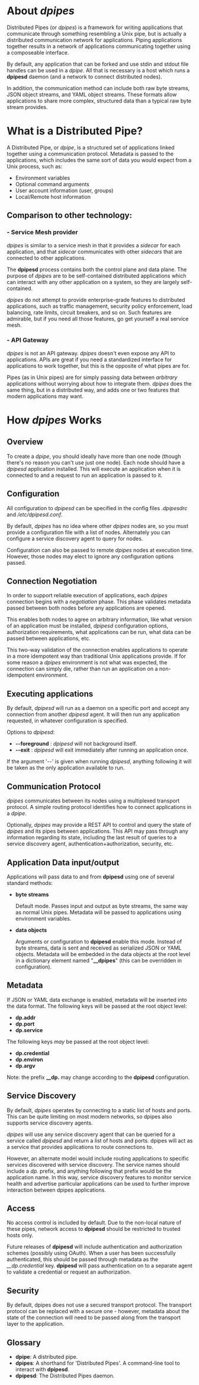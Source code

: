 # About *dpipes*
Distributed Pipes (or *dpipes*) is a framework for writing applications that
communicate through something resembling a Unix pipe, but is actually a
distributed communication network for applications. Piping applications
together results in a network of applications communicating together using
a composeable interface.

By default, any application that can be forked and use stdin and stdout file
handles can be used in a *dpipe*. All that is necessary is a host which runs a
**dpipesd** daemon (and a network to connect distributed nodes).

In addition, the communication method can include both raw byte streams, JSON
object streams, and YAML object streams. These formats allow applications to
share more complex, structured data than a typical raw byte stream provides.

# What is a Distributed Pipe?
A Distributed Pipe, or *dpipe*, is a structured set of applications linked
together using a communication protocol. Metadata is passed to the applications,
which includes the same sort of data you would expect from a Unix process,
such as:
 - Environment variables
 - Optional command arguments
 - User account information (user, groups)
 - Local/Remote host information

## Comparison to other technology:

### - Service Mesh provider
*dpipes* is similar to a service mesh in that it provides a *sidecar* for each
application, and that *sidecar* communicates with other *sidecars* that are
connected to other applications.

The **dpipesd** process contains both the control plane and data plane. The
purpose of *dpipes* are to be self-contained distributed applications which can
interact with any other application on a system, so they are largely
self-contained.

*dpipes* do not attempt to provide enterprise-grade features to distributed
applications, such as traffic management, security policy enforcement, load
balancing, rate limits, circuit breakers, and so on. Such features are
admirable, but if you need all those features, go get yourself a real service
mesh.

### - API Gateway
*dpipes* is not an API gateway. *dpipes* doesn't even expose any API to
applications. APIs are great if you need a standardized interface for
applications to work together, but this is the opposite of what pipes are for.

Pipes (as in Unix pipes) are for simply passing data between *arbitrary*
applications without worrying about how to integrate them. *dpipes* does the same
thing, but in a distributed way, and adds one or two features that modern
applications may want.

# How *dpipes* Works

## Overview
To create a *dpipe*, you should ideally have more than one node (though
there's no reason you can't use just one node). Each node should have a
*dpipesd* application installed. This will execute an application when it
is connected to and a request to run an application is passed to it.

## Configuration
All configuration to *dpipesd* can be specified in the config files *.dpipesdrc*
and */etc/dpipesd.conf*.

By default, *dpipes* has no idea where other *dpipes* nodes are, so you must
provide a configuration file with a list of nodes. Alternately you can
configure a service discovery agent to query for nodes.

Configuration can also be passed to remote *dpipes* nodes at execution time.
However, those nodes may elect to ignore any configuration options passed.

## Connection Negotiation
In order to support reliable execution of applications, each *dpipes* connection
begins with a *negotiation* phase. This phase validates metadata
passed between both nodes before any applications are opened.

This enables both nodes to agree on arbitrary information, like what version
of an application must be installed, *dpipesd* configuration options,
authorization requirements, what applications can be run, what data can be
passed between applications, etc.

This two-way validation of the connection enables applications to operate in
a more idempotent way than traditional Unix applications provide. If for some
reason a *dpipes* environment is not what was expected, the connection can
simply die, rather than run an application on a non-idempotent environment.

## Executing applications
By default, *dpipesd* will run as a daemon on a specific port and accept any
connection from another *dpipesd* agent. It will then run any application
requested, in whatever configuration is specified.

Options to *dpipesd*:
 - **--foreground** : *dpipesd* will not background itself.
 - **--exit** : *dpipesd* will exit immediately after running an application once.

If the argument '--' is given when running *dpipesd*, anything following it will be
taken as the only application available to run.

## Communication Protocol
*dpipes* communicates between its nodes using a multiplexed transport protocol.
A simple routing protocol identifies how to connect applications in a *dpipe*.

Optionally, *dpipes* may provide a REST API to control and query the state of
*dpipes* and its pipes between applications. This API may pass through any
information regarding its state, including the last result of queries to
a service discovery agent, authentication+authorization, security, etc.

## Application Data input/output
Applications will pass data to and from **dpipesd** using one of several
standard methods:

 - **byte streams**

   Default mode. Passes input and output as byte streams, the same way as normal Unix pipes.
   Metadata will be passed to applications using environment variables.

 - **data objects**

   Arguments or configuration to **dpipesd** enable this mode. Instead of byte
   streams, data is sent and received as serialized JSON or YAML objects.
   Metadata will be embedded in the data objects at the root level in a
   dictionary element named "**__dpipes**" (this can be overridden in
   configuration).

## Metadata

If JSON or YAML data exchange is enabled, metadata will be inserted into the
data format. The following keys will be passed at the root object level:
 - **dp.addr**
 - **dp.port**
 - **dp.service**

The following keys *may* be passed at the root object level:
 - **dp.credential**
 - **dp.environ**
 - **dp.argv**

Note: the prefix **__dp.** may change according to the **dpipesd** configuration.

## Service Discovery
By default, *dpipes* operates by connecting to a static list of hosts and ports.
This can be quite limiting on most modern networks, so dpipes also supports
service discovery agents.

*dpipes* will use any service discovery agent that can be queried for a service
called *dpipesd* and return a list of hosts and ports. dpipes will act as a 
service that provides applications to route connections to.

However, an alternate model would include routing applications to specific
services discovered with service discovery. The service names should include
a *dp.* prefix, and anything following that prefix would be the application
name. In this way, service discovery features to monitor service health and
advertise particular applications can be used to further improve interaction
between dpipes applications.

## Access
No access control is included by default.
Due to the non-local nature of these pipes, network access to **dpipesd** should
be restricted to trusted hosts only.

Future releases of **dpipesd** will include authentication and authorization
schemes (possibly using OAuth). When a user has been successfully authenticated,
this should be passed through metadata as the *__dp.credential* key. **dpipesd**
will pass authentication on to a separate agent to validate a credential or
request an authorization.

## Security
By default, dpipes does not use a secured transport protocol. The transport
protocol can be replaced with a secure one - however, metadata about the
state of the connection will need to be passed along from the transport layer
to the application.

## Glossary
 - **dpipe**: A distributed pipe.
 - **dpipes**: A shorthand for 'Distributed Pipes'. A command-line tool to interact with **dpipesd**.
 - **dpipesd**: The Distributed Pipes daemon.

